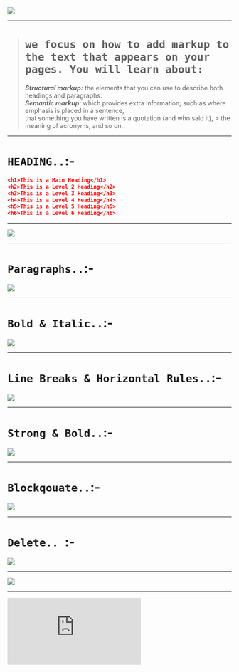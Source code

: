 ![](https://upload.wikimedia.org/wikipedia/commons/c/c7/Loading_2.gif)

<hr>

> # `we focus on how to add markup to the text that appears on your pages. You will learn about:`
>
> ***Structural markup:*** the elements that you can use to describe both headings and paragraphs.<br>
> ***Semantic markup:*** which provides extra information; such as where emphasis is placed in a sentence, <br> that something you have written is a quotation (and who said it), > the meaning of acronyms, and so on.

<hr>

# `HEADING..`:-

```json
<h1>This is a Main Heading</h1>
<h2>This is a Level 2 Heading</h2>
<h3>This is a Level 3 Heading</h3>
<h4>This is a Level 4 Heading</h4>
<h5>This is a Level 5 Heading</h5>
<h6>This is a Level 6 Heading</h6>
```

<hr>

![](https://codescracker.com/html/images/html_heading_tags.jpg)

<hr>

# `Paragraphs..`:-
![](https://i.ytimg.com/vi/3_5cFP5OSDA/maxresdefault.jpg)

<hr>

# `Bold & Italic..`:-
![](https://developersdesire.files.wordpress.com/2014/09/biu-page-0.jpg?w=593)

<hr>

# `Line Breaks & Horizontal Rules..`:-
![](https://www.codingtag.com/bloguploads/1562477779.png)

<hr>

# `Strong & Bold..`:-
![](https://www.samskritisolutions.com/blog/wp-content/uploads/2012/06/Bold-Vs-Strong-SEO.jpg)

<hr>

# `Blockqouate..`:-

![](https://www.android-examples.com/wp-content/uploads/2016/03/blockquote-tag.png)

<hr>

# `Delete.. `:-
![](https://static.javatpoint.com/htmlpages/images/html-del-tag2.png)

<hr>

![](https://static.javatpoint.com/htmlpages/images/html-del-tag2.png)

<hr>

















![](https://kenyanlist.net/index.php?media/giphy-2-gif.1029/full)
